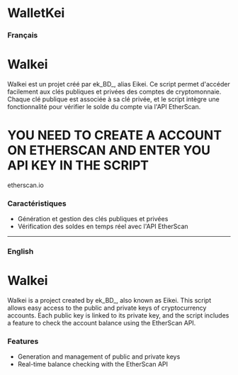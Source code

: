# WalletKei

### Français

# Walkei

Walkei est un projet créé par ek_BD_, alias Eikei. Ce script permet d'accéder facilement aux clés publiques et privées des comptes de cryptomonnaie. Chaque clé publique est associée à sa clé privée, et le script intègre une fonctionnalité pour vérifier le solde du compte via l'API EtherScan. 

# YOU NEED TO CREATE A ACCOUNT ON ETHERSCAN AND ENTER YOU API KEY IN THE SCRIPT
etherscan.io

### Caractéristiques

- Génération et gestion des clés publiques et privées
- Vérification des soldes en temps réel avec l'API EtherScan

---

### English

# Walkei

Walkei is a project created by ek_BD_, also known as Eikei. This script allows easy access to the public and private keys of cryptocurrency accounts. Each public key is linked to its private key, and the script includes a feature to check the account balance using the EtherScan API.

### Features

- Generation and management of public and private keys
- Real-time balance checking with the EtherScan API
